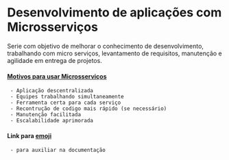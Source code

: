 # Desenvolvimento de aplicações com Microsserviços
Serie com objetivo de melhorar o conhecimento de desenvolvimento, trabalhando com micro serviços, levantamento de requisitos, manutenção e agilidade em entrega de projetos. 



#### [Motivos para usar Microsserviços](https://github.com/FranciscoWallison/DESENVOLVIMENTO-DE-SISTEMAS-WEB)
```
 - Aplicação descentralizada
 - Equipes trabalhando simultaneamente
 - Ferramenta certa para cada serviço
 - Recontrução de codigo mais rápido (se necessário)
 - Manutenção facilitada
 - Escalabilidade aprimorada
``` 


#### Link para [emoji](https://gist.github.com/rxaviers/7360908)
```
 - para auxiliar na documentação
```
